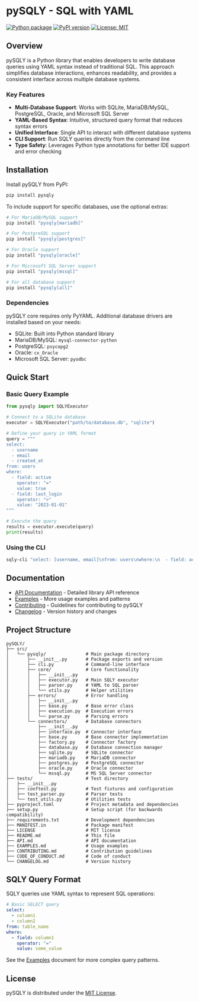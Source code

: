 # pySQLY - SQL with YAML

[![Python package](https://github.com/Standard-Query-Language/pySQLY/actions/workflows/python-package.yml/badge.svg)](https://github.com/Standard-Query-Language/pySQLY/actions/workflows/python-package.yml)
[![PyPI version](https://badge.fury.io/py/pysqly.svg)](https://badge.fury.io/py/pysqly)
[![License: MIT](https://img.shields.io/badge/License-MIT-yellow.svg)](https://opensource.org/licenses/MIT)

## Overview

pySQLY is a Python library that enables developers to write database queries using YAML syntax instead of traditional SQL. This approach simplifies database interactions, enhances readability, and provides a consistent interface across multiple database systems.

### Key Features

- **Multi-Database Support**: Works with SQLite, MariaDB/MySQL, PostgreSQL, Oracle, and Microsoft SQL Server
- **YAML-Based Syntax**: Intuitive, structured query format that reduces syntax errors
- **Unified Interface**: Single API to interact with different database systems
- **CLI Support**: Run SQLY queries directly from the command line
- **Type Safety**: Leverages Python type annotations for better IDE support and error checking

## Installation

Install pySQLY from PyPI:

```bash
pip install pysqly
```

To include support for specific databases, use the optional extras:

```bash
# For MariaDB/MySQL support
pip install "pysqly[mariadb]"

# For PostgreSQL support
pip install "pysqly[postgres]"

# For Oracle support
pip install "pysqly[oracle]"

# For Microsoft SQL Server support
pip install "pysqly[mssql]"

# For all database support
pip install "pysqly[all]"
```

### Dependencies

pySQLY core requires only PyYAML. Additional database drivers are installed based on your needs:

- SQLite: Built into Python standard library
- MariaDB/MySQL: `mysql-connector-python`
- PostgreSQL: `psycopg2`
- Oracle: `cx_Oracle`
- Microsoft SQL Server: `pyodbc`

## Quick Start

### Basic Query Example

```python
from pysqly import SQLYExecutor

# Connect to a SQLite database
executor = SQLYExecutor("path/to/database.db", "sqlite")

# Define your query in YAML format
query = """
select:
  - username
  - email
  - created_at
from: users
where:
  - field: active
    operator: "="
    value: true
  - field: last_login
    operator: ">"
    value: "2023-01-01"
"""

# Execute the query
results = executor.execute(query)
print(results)
```

### Using the CLI

```bash
sqly-cli "select: [username, email]\nfrom: users\nwhere:\n  - field: active\n    operator: '='\n    value: true" --db_type sqlite --datasource "path/to/database.db"
```

## Documentation

- [API Documentation](./API.md) - Detailed library API reference
- [Examples](./EXAMPLES.md) - More usage examples and patterns
- [Contributing](./CONTRIBUTING.md) - Guidelines for contributing to pySQLY
- [Changelog](./CHANGELOG.md) - Version history and changes

## Project Structure

```
pySQLY/
├── src/
│   └── pysqly/               # Main package directory
│       ├── __init__.py       # Package exports and version
│       ├── cli.py            # Command-line interface
│       ├── core/             # Core functionality
│       │   ├── __init__.py
│       │   ├── executor.py   # Main SQLY executor
│       │   ├── parser.py     # YAML to SQL parser
│       │   └── utils.py      # Helper utilities
│       ├── errors/           # Error handling
│       │   ├── __init__.py
│       │   ├── base.py       # Base error class
│       │   ├── execution.py  # Execution errors
│       │   └── parse.py      # Parsing errors
│       └── connectors/       # Database connectors
│           ├── __init__.py
│           ├── interface.py  # Connector interface
│           ├── base.py       # Base connector implementation
│           ├── factory.py    # Connector factory
│           ├── database.py   # Database connection manager
│           ├── sqlite.py     # SQLite connector
│           ├── mariadb.py    # MariaDB connector
│           ├── postgres.py   # PostgreSQL connector
│           ├── oracle.py     # Oracle connector
│           └── mssql.py      # MS SQL Server connector
├── tests/                    # Test directory
│   ├── __init__.py
│   ├── conftest.py           # Test fixtures and configuration
│   ├── test_parser.py        # Parser tests
│   └── test_utils.py         # Utilities tests
├── pyproject.toml            # Project metadata and dependencies
├── setup.py                  # Setup script (for backwards compatibility)
├── requirements.txt          # Development dependencies
├── MANIFEST.in               # Package manifest
├── LICENSE                   # MIT license
├── README.md                 # This file
├── API.md                    # API documentation
├── EXAMPLES.md               # Usage examples
├── CONTRIBUTING.md           # Contribution guidelines
├── CODE_OF_CONDUCT.md        # Code of conduct
└── CHANGELOG.md              # Version history
```

## SQLY Query Format

SQLY queries use YAML syntax to represent SQL operations:

```yaml
# Basic SELECT query
select:
  - column1
  - column2
from: table_name
where:
  - field: column1
    operator: "="
    value: some_value
```

See the [Examples](./EXAMPLES.md) document for more complex query patterns.

## License

pySQLY is distributed under the [MIT License](LICENSE).
